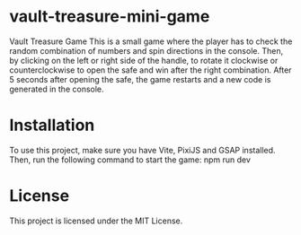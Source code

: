 # vault-treasure-mini-game

Vault Treasure Game
This is a small game where the player has to check the random combination of numbers and spin directions in the console. Then, by clicking on the left or right side of the handle, to rotate it clockwise or counterclockwise to open the safe and win after the right combination. After 5 seconds after opening the safe, the game restarts and a new code is generated in the console.

# Installation
To use this project, make sure you have Vite, PixiJS and GSAP installed. Then, run the following command to start the game:
  npm run dev

# License
This project is licensed under the MIT License.